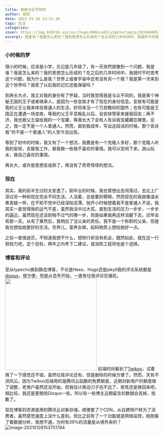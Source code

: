 ```yaml
---
title: 我是与众不同的
author: 琛苏
date: 2021-01-26 14:51:10
tags: 生活
categories: 
cover: https://img.010316.xyz/usr/hugo/69bbca83ly1gk3uctmpcpj20j60d0dhl.jpg
excerpt: 我是谁？我是怎么来的？我的思想怎么形成的？在之后的几年时间中，我就时不时思考这个问题，我为什么是我？世界上或者宇宙中还有没有另一个我？我是第一次来到这个世界吗？我死了以后我的记忆还能保留吗？
---
```

### 小时候的梦

很小的时候，应该是小学，忘记是几年级了，有一天突然就像到一个问题，我是谁？我是怎么来的？我的思想怎么形成的？在之后的几年时间中，我就时不时思考这个问题，我为什么是我？世界上或者宇宙中还有没有另一个我？我是第一次来到这个世界吗？我死了以后我的记忆还能保留吗？

到再长大点，我又对我的身份有了怀疑，当时我觉得我是与众不同的，我是某个神秘王国的王子或者继承人，是因为一些变故才有了现在的身份信息。变故有可能是我的父王让我来体验普通人的生活，好将来当一个万民瞻仰的国外；也有可能是王国正在遭遇一场变故，等我的父王平息叛乱以后，会安排管家来接我回去；再不济，我也我父王留给我的一个宝藏，等我长大了会有人告诉我宝藏藏在哪里。总之，我一定不是一个人普通人。然而，直到我成年，写出这段话的时候。那个告诉我"你不是一个普通人"的人至今没出现。

等到了初中的时候，我又有了一个想法，我要是有一个克隆人多好，那个克隆人听我的安排，去替我工作，替我做一些我不喜欢的事情。我可以空闲下来，游山玩水，做自己喜欢的事情。

再长大，或许是思想变成熟了，再没有了奇奇怪怪的想法。

### 现在

其实，我的前半生过的太安逸了。刚毕业的时候，我也曾想出去闯荡过，去北上广深过另一种和现在完全不同生活，人活着，总是要折腾啊。然而现在的我就像温水煮青蛙一样，在不知不觉中已经深陷泥潭。抛开小时候想着我不是普通人不说，我其实一直觉得我的运气不差，虽然我没中过大奖。直到生活的压力一步步，一步步的逼近。虽然现在还没到喘不过气的哪一步，但是如果我再这样消磨下去，迟早会有那一天。从有了果然后，我明白了当父亲的责任。我不是一个称职的父亲，但是我也想给她更好的生活，穷养儿，富养女嘛，起码物质上想给她好一点。

之前一直很迷茫，不知道我想干什么，想转行却没有机会，既然如此，就在这一行努努力吧，定个目标，两年之内考下二建证，或消防工程师也是个选择。

### 博客和评论

至从typecho换到静态博客，不论是Hexo、Hugo还是jekyll我的评论系统都是[disqus](https://github.com/fooleap/disqus-php-api)，很方便，但是从去年开始，一直有垃圾评论在骚扰。<img src="https://img.010316.xyz/usr/hugo/image-20210126151406282.png" width="300" class="right">
前端时间看到了[Twikoo](https://twikoo.js.org/)，试着用了一下感觉还不错，虽然垃圾评论还有，但是删除的时候方便了。然而，天有不测风云，因为Twikoo后端用的是腾讯云函数的免费额度，近期对新用户的额度做了调整，老用户虽然还没开始，但我估计离动刀子也不远了，索性还是换回来吧，相比较，我还是更相信Disqus一些。所以有一些博主近期留言的数据会丢掉，抱歉了。

现在博客的资源是用的腾讯云对象存储，顺便套了个CDN，从白嫖用户转为了消费者，虽然感觉速度上没什么差别。但比之前有了一个功能就是网络监控，刚刚看了看数据分析，我想不通，为何有39%的流量是从境外来的？![image-20210126153751784](https://img.010316.xyz/usr/hugo/image-20210126153751784.png)

